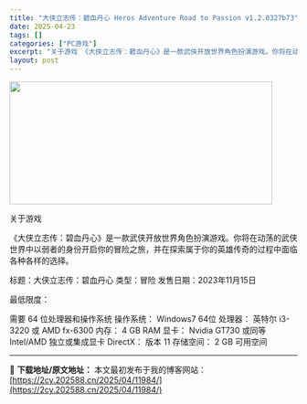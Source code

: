 ```yaml
---
title: "大侠立志传：碧血丹心 Heros Adventure Road to Passion v1.2.0327b73"
date: 2025-04-23
tags: []
categories: ["PC游戏"]
excerpt: "关于游戏 《大侠立志传：碧血丹心》是一款武侠开放世界角色扮演游戏。你将在动荡的武侠世界中以弱者的身份开启你的冒险之旅，并在探索属于你的英雄传奇的过程中面临各种各样的选择。 标题：大侠立志传：碧血丹心 类型：冒险 发售日期：2023年11月15日 最低限度： 需要 64 位处理器和操作系统 操作系统：&hellip;"
layout: post
---
```


<img class="aligncenter size-full wp-image-11978" src="https://2cy.202588.cn/wp-content/uploads/2025/04/2025042312200852.webp" alt="" width="460" height="215" />

关于游戏

《大侠立志传：碧血丹心》是一款武侠开放世界角色扮演游戏。你将在动荡的武侠世界中以弱者的身份开启你的冒险之旅，并在探索属于你的英雄传奇的过程中面临各种各样的选择。

标题：大侠立志传：碧血丹心
类型：冒险
发售日期：2023年11月15日

最低限度：

需要 64 位处理器和操作系统
操作系统： Windows7 64位
处理器： 英特尔 i3-3220 或 AMD fx-6300
内存： 4 GB RAM
显卡： Nvidia GT730 或同等 Intel/AMD 独立或集成显卡
DirectX： 版本 11
存储空间： 2 GB 可用空间

---
📖 **下载地址/原文地址：** 本文最初发布于我的博客网站：[https://2cy.202588.cn/2025/04/11984/](https://2cy.202588.cn/2025/04/11984/)

